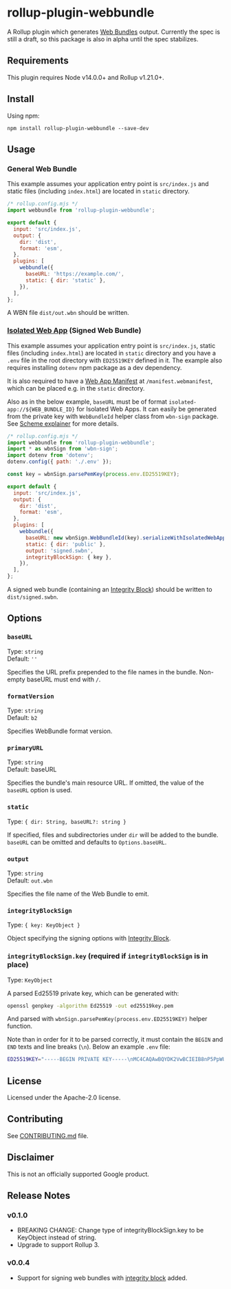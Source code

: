 # rollup-plugin-webbundle

A Rollup plugin which generates
[Web Bundles](https://wicg.github.io/webpackage/draft-yasskin-wpack-bundled-exchanges.html)
output. Currently the spec is still a draft, so this package is also in alpha
until the spec stabilizes.

## Requirements

This plugin requires Node v14.0.0+ and Rollup v1.21.0+.

## Install

Using npm:

```console
npm install rollup-plugin-webbundle --save-dev
```

## Usage

### General Web Bundle

This example assumes your application entry point is `src/index.js` and static
files (including `index.html`) are located in `static` directory.

```js
/* rollup.config.mjs */
import webbundle from 'rollup-plugin-webbundle';

export default {
  input: 'src/index.js',
  output: {
    dir: 'dist',
    format: 'esm',
  },
  plugins: [
    webbundle({
      baseURL: 'https://example.com/',
      static: { dir: 'static' },
    }),
  ],
};
```

A WBN file `dist/out.wbn` should be written.

### [Isolated Web App](https://github.com/WICG/isolated-web-apps/blob/main/README.md) (Signed Web Bundle)

This example assumes your application entry point is `src/index.js`, static
files (including `index.html`) are located in `static` directory and you have a
`.env` file in the root directory with `ED25519KEY` defined in it. The example
also requires installing `dotenv` npm package as a dev dependency.

It is also required to have a
[Web App Manifest](https://developer.mozilla.org/en-US/docs/Web/Manifest) at
`/manifest.webmanifest`, which can be placed e.g. in the `static` directory.

Also as in the below example, `baseURL` must be of format
`isolated-app://${WEB_BUNDLE_ID}` for Isolated Web Apps. It can easily be
generated from the private key with `WebBundleId` helper class from `wbn-sign`
package. See
[Scheme explainer](https://github.com/WICG/isolated-web-apps/blob/main/Scheme.md)
for more details.

```js
/* rollup.config.mjs */
import webbundle from 'rollup-plugin-webbundle';
import * as wbnSign from 'wbn-sign';
import dotenv from 'dotenv';
dotenv.config({ path: './.env' });

const key = wbnSign.parsePemKey(process.env.ED25519KEY);

export default {
  input: 'src/index.js',
  output: {
    dir: 'dist',
    format: 'esm',
  },
  plugins: [
    webbundle({
      baseURL: new wbnSign.WebBundleId(key).serializeWithIsolatedWebAppOrigin(),
      static: { dir: 'public' },
      output: 'signed.swbn',
      integrityBlockSign: { key },
    }),
  ],
};
```

A signed web bundle (containing an
[Integrity Block](https://github.com/WICG/webpackage/blob/main/explainers/integrity-signature.md))
should be written to `dist/signed.swbn`.

## Options

### `baseURL`

Type: `string`  
Default: `''`

Specifies the URL prefix prepended to the file names in the bundle. Non-empty
baseURL must end with `/`.

### `formatVersion`

Type: `string`  
Default: `b2`

Specifies WebBundle format version.

### `primaryURL`

Type: `string`  
Default: baseURL

Specifies the bundle's main resource URL. If omitted, the value of the `baseURL`
option is used.

### `static`

Type: `{ dir: String, baseURL?: string }`

If specified, files and subdirectories under `dir` will be added to the bundle.
`baseURL` can be omitted and defaults to `Options.baseURL`.

### `output`

Type: `string`  
Default: `out.wbn`

Specifies the file name of the Web Bundle to emit.

### `integrityBlockSign`

Type: `{ key: KeyObject }`

Object specifying the signing options with
[Integrity Block](https://github.com/WICG/webpackage/blob/main/explainers/integrity-signature.md).

### `integrityBlockSign.key` (required if `integrityBlockSign` is in place)

Type: `KeyObject`

A parsed Ed25519 private key, which can be generated with:

```bash
openssl genpkey -algorithm Ed25519 -out ed25519key.pem
```

And parsed with `wbnSign.parsePemKey(process.env.ED25519KEY)` helper function.

Note than in order for it to be parsed correctly, it must contain the `BEGIN`
and `END` texts and line breaks (`\n`). Below an example `.env` file:

```bash
ED25519KEY="-----BEGIN PRIVATE KEY-----\nMC4CAQAwBQYDK2VwBCIEIB8nP5PpWU7HiILHSfh5PYzb5GAcIfHZ+bw6tcd/LZXh\n-----END PRIVATE KEY-----"
```

## License

Licensed under the Apache-2.0 license.

## Contributing

See [CONTRIBUTING.md](CONTRIBUTING.md) file.

## Disclaimer

This is not an officially supported Google product.

## Release Notes

### v0.1.0

- BREAKING CHANGE: Change type of integrityBlockSign.key to be KeyObject instead of string.
- Upgrade to support Rollup 3.

### v0.0.4

- Support for signing web bundles with
  [integrity block](https://github.com/WICG/webpackage/blob/main/explainers/integrity-signature.md)
  added.
